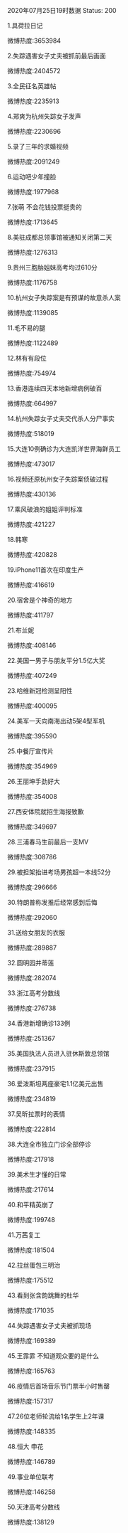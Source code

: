 2020年07月25日19时数据
Status: 200

1.具荷拉日记

微博热度:3653984

2.失踪遇害女子丈夫被抓前最后画面

微博热度:2404572

3.全民征名英雄帖

微博热度:2235913

4.郑爽为杭州失踪女子发声

微博热度:2230696

5.录了三年的求婚视频

微博热度:2091249

6.运动吧少年撞脸

微博热度:1977968

7.张萌 不会花钱投票挺贵的

微博热度:1713645

8.美驻成都总领事馆被通知关闭第二天

微博热度:1276313

9.贵州三胞胎姐妹高考均过610分

微博热度:1176758

10.杭州女子失踪案是有预谋的故意杀人案

微博热度:1139085

11.毛不易的腿

微博热度:1122489

12.林有有段位

微博热度:754974

13.香港连续四天本地新增病例破百

微博热度:664997

14.杭州失踪女子丈夫交代杀人分尸事实

微博热度:518019

15.大连10例确诊为大连凯洋世界海鲜员工

微博热度:473017

16.视频还原杭州女子失踪案侦破过程

微博热度:430136

17.乘风破浪的姐姐评判标准

微博热度:421227

18.韩寒

微博热度:420828

19.iPhone11首次在印度生产

微博热度:416619

20.宿舍是个神奇的地方

微博热度:411797

21.布兰妮

微博热度:408146

22.美国一男子与朋友平分1.5亿大奖

微博热度:407249

23.哈维新冠检测呈阳性

微博热度:400095

24.美军一天向南海出动5架4型军机

微博热度:395590

25.中餐厅宣传片

微博热度:354969

26.王丽坤手劲好大

微博热度:354008

27.西安体院就招生海报致歉

微博热度:349697

28.三浦春马生前最后一支MV

微博热度:308786

29.被担架抬进考场男孩超一本线52分

微博热度:296666

30.特朗普称发推后经常感到后悔

微博热度:292060

31.送给女朋友的衣服

微博热度:289887

32.圆明园并蒂莲

微博热度:282074

33.浙江高考分数线

微博热度:276738

34.香港新增确诊133例

微博热度:251367

35.美国执法人员进入驻休斯敦总领馆

微博热度:237915

36.爱泼斯坦两座豪宅1.1亿美元出售

微博热度:234819

37.吴昕拉票时的表情

微博热度:222814

38.大连全市独立门诊全部停诊

微博热度:217918

39.美术生才懂的日常

微博热度:217614

40.和平精英崩了

微博热度:199748

41.万茜复工

微博热度:181504

42.拉丝蛋包三明治

微博热度:175512

43.看到张含韵跳舞的杜华

微博热度:171035

44.失踪遇害女子丈夫被抓现场

微博热度:169389

45.王霏霏 不知道观众要的是什么

微博热度:165763

46.疫情后首场音乐节门票半小时售罄

微博热度:157317

47.26位老师轮流给1名学生上2年课

微博热度:148335

48.恒大 申花

微博热度:146789

49.事业单位联考

微博热度:146258

50.天津高考分数线

微博热度:138129

